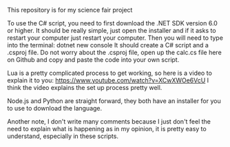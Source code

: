 This repository is for my science fair project

To use the C# script, you need to first download the .NET SDK version 6.0 or higher.
It should be really simple, just open the installer and if it asks to restart your computer just restart your computer.
Then you will need to type into the terminal: dotnet new console
It should create a C# script and a .csproj file.
Do not worry about the .csproj file, open up the calc.cs file here on Github and copy and paste the code into your own script.

Lua is a pretty complicated process to get working, so here is a video to explain it to you:
https://www.youtube.com/watch?v=XCwXWOe6VcU
I think the video explains the set up process pretty well. 

Node.js and Python are straight forward, they both have an installer for you to use to download the language.

Another note, I don't write many comments because I just don't feel the need to explain what is happening as in my opinion, it is pretty easy to understand, especially in these scripts.
